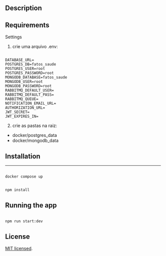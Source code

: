 ## Description


## Requirements

Settings

1. crie uma arquivo .env: 

```dotenv

DATABASE_URL=
POSTGRES_DB=fatos_saude
POSTGRES_USER=root
POSTGRES_PASSWORD=root
MONGODB_DATABASE=fatos_saude
MONGODB_USER=root
MONGODB_PASSWORD=root
RABBITMQ_DEFAULT_USER=
RABBITMQ_DEFAULT_PASS=
RABBITMQ_QUEUE=
NOTIFICATION_EMAIL_URL=
AUTHORIZATION_URL=
JWT_SECRET=
JWT_EXPIRES_IN=

```
2. crie as pastas na raiz:
- docker/postgres_data
- docker/mongodb_data


## Installation

---

```bash

docker compose up

```

```bash

npm install

```

Running the app
---

```bash

npm run start:dev

```

## License

[MIT licensed](LICENSE).




